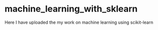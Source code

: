 # machine_learning_with_sklearn
Here I have uploaded the my work on machine learning using scikit-learn
